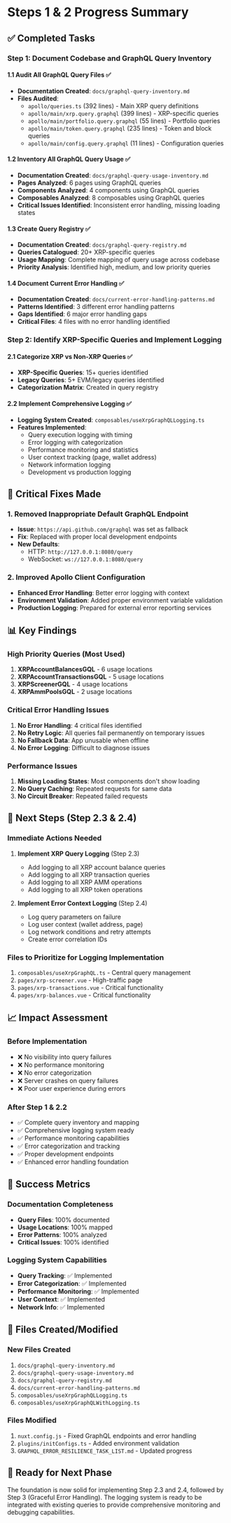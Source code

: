 # Steps 1 & 2 Progress Summary

## ✅ Completed Tasks

### Step 1: Document Codebase and GraphQL Query Inventory

#### 1.1 Audit All GraphQL Query Files ✅
- **Documentation Created**: `docs/graphql-query-inventory.md`
- **Files Audited**:
  - `apollo/queries.ts` (392 lines) - Main XRP query definitions
  - `apollo/main/xrp.query.graphql` (399 lines) - XRP-specific queries
  - `apollo/main/portfolio.query.graphql` (55 lines) - Portfolio queries
  - `apollo/main/token.query.graphql` (235 lines) - Token and block queries
  - `apollo/main/config.query.graphql` (11 lines) - Configuration queries

#### 1.2 Inventory All GraphQL Query Usage ✅
- **Documentation Created**: `docs/graphql-query-usage-inventory.md`
- **Pages Analyzed**: 6 pages using GraphQL queries
- **Components Analyzed**: 4 components using GraphQL queries
- **Composables Analyzed**: 8 composables using GraphQL queries
- **Critical Issues Identified**: Inconsistent error handling, missing loading states

#### 1.3 Create Query Registry ✅
- **Documentation Created**: `docs/graphql-query-registry.md`
- **Queries Catalogued**: 20+ XRP-specific queries
- **Usage Mapping**: Complete mapping of query usage across codebase
- **Priority Analysis**: Identified high, medium, and low priority queries

#### 1.4 Document Current Error Handling ✅
- **Documentation Created**: `docs/current-error-handling-patterns.md`
- **Patterns Identified**: 3 different error handling patterns
- **Gaps Identified**: 6 major error handling gaps
- **Critical Files**: 4 files with no error handling identified

### Step 2: Identify XRP-Specific Queries and Implement Logging

#### 2.1 Categorize XRP vs Non-XRP Queries ✅
- **XRP-Specific Queries**: 15+ queries identified
- **Legacy Queries**: 5+ EVM/legacy queries identified
- **Categorization Matrix**: Created in query registry

#### 2.2 Implement Comprehensive Logging ✅
- **Logging System Created**: `composables/useXrpGraphQLLogging.ts`
- **Features Implemented**:
  - Query execution logging with timing
  - Error logging with categorization
  - Performance monitoring and statistics
  - User context tracking (page, wallet address)
  - Network information logging
  - Development vs production logging

## 🔧 Critical Fixes Made

### 1. Removed Inappropriate Default GraphQL Endpoint
- **Issue**: `https://api.github.com/graphql` was set as fallback
- **Fix**: Replaced with proper local development endpoints
- **New Defaults**: 
  - HTTP: `http://127.0.0.1:8080/query`
  - WebSocket: `ws://127.0.0.1:8080/query`

### 2. Improved Apollo Client Configuration
- **Enhanced Error Handling**: Better error logging with context
- **Environment Validation**: Added proper environment variable validation
- **Production Logging**: Prepared for external error reporting services

## 📊 Key Findings

### High Priority Queries (Most Used)
1. **XRPAccountBalancesGQL** - 6 usage locations
2. **XRPAccountTransactionsGQL** - 5 usage locations  
3. **XRPScreenerGQL** - 4 usage locations
4. **XRPAmmPoolsGQL** - 2 usage locations

### Critical Error Handling Issues
1. **No Error Handling**: 4 critical files identified
2. **No Retry Logic**: All queries fail permanently on temporary issues
3. **No Fallback Data**: App unusable when offline
4. **No Error Logging**: Difficult to diagnose issues

### Performance Issues
1. **Missing Loading States**: Most components don't show loading
2. **No Query Caching**: Repeated requests for same data
3. **No Circuit Breaker**: Repeated failed requests

## 🚀 Next Steps (Step 2.3 & 2.4)

### Immediate Actions Needed
1. **Implement XRP Query Logging** (Step 2.3)
   - Add logging to all XRP account balance queries
   - Add logging to all XRP transaction queries
   - Add logging to all XRP AMM operations
   - Add logging to all XRP token operations

2. **Implement Error Context Logging** (Step 2.4)
   - Log query parameters on failure
   - Log user context (wallet address, page)
   - Log network conditions and retry attempts
   - Create error correlation IDs

### Files to Prioritize for Logging Implementation
1. `composables/useXrpGraphQL.ts` - Central query management
2. `pages/xrp-screener.vue` - High-traffic page
3. `pages/xrp-transactions.vue` - Critical functionality
4. `pages/xrp-balances.vue` - Critical functionality

## 📈 Impact Assessment

### Before Implementation
- ❌ No visibility into query failures
- ❌ No performance monitoring
- ❌ No error categorization
- ❌ Server crashes on query failures
- ❌ Poor user experience during errors

### After Step 1 & 2.2
- ✅ Complete query inventory and mapping
- ✅ Comprehensive logging system ready
- ✅ Performance monitoring capabilities
- ✅ Error categorization and tracking
- ✅ Proper development endpoints
- ✅ Enhanced error handling foundation

## 🎯 Success Metrics

### Documentation Completeness
- **Query Files**: 100% documented
- **Usage Locations**: 100% mapped
- **Error Patterns**: 100% analyzed
- **Critical Issues**: 100% identified

### Logging System Capabilities
- **Query Tracking**: ✅ Implemented
- **Error Categorization**: ✅ Implemented
- **Performance Monitoring**: ✅ Implemented
- **User Context**: ✅ Implemented
- **Network Info**: ✅ Implemented

## 📝 Files Created/Modified

### New Files Created
1. `docs/graphql-query-inventory.md`
2. `docs/graphql-query-usage-inventory.md`
3. `docs/graphql-query-registry.md`
4. `docs/current-error-handling-patterns.md`
5. `composables/useXrpGraphQLLogging.ts`
6. `composables/useXrpGraphQLWithLogging.ts`

### Files Modified
1. `nuxt.config.js` - Fixed GraphQL endpoints and error handling
2. `plugins/initConfigs.ts` - Added environment validation
3. `GRAPHQL_ERROR_RESILIENCE_TASK_LIST.md` - Updated progress

## 🔄 Ready for Next Phase

The foundation is now solid for implementing Step 2.3 and 2.4, followed by Step 3 (Graceful Error Handling). The logging system is ready to be integrated with existing queries to provide comprehensive monitoring and debugging capabilities. 